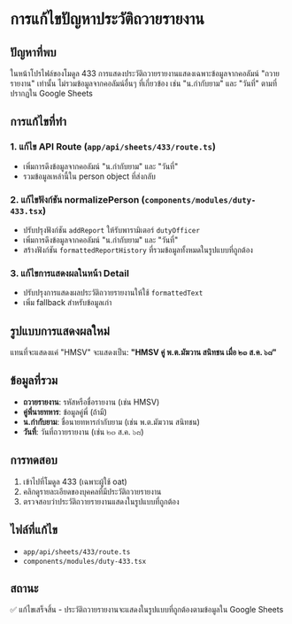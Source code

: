 # การแก้ไขปัญหาประวัติถวายรายงาน

## ปัญหาที่พบ
ในหน้าโปรไฟล์ของโมดูล 433 การแสดงประวัติถวายรายงานแสดงเฉพาะข้อมูลจากคอลัมน์ "ถวายรายงาน" เท่านั้น ไม่รวมข้อมูลจากคอลัมน์อื่นๆ ที่เกี่ยวข้อง เช่น "น.กำกับยาม" และ "วันที่" ตามที่ปรากฏใน Google Sheets

## การแก้ไขที่ทำ

### 1. แก้ไข API Route (`app/api/sheets/433/route.ts`)
- เพิ่มการดึงข้อมูลจากคอลัมน์ "น.กำกับยาม" และ "วันที่"
- รวมข้อมูลเหล่านี้ใน person object ที่ส่งกลับ

### 2. แก้ไขฟังก์ชัน normalizePerson (`components/modules/duty-433.tsx`)
- ปรับปรุงฟังก์ชัน `addReport` ให้รับพารามิเตอร์ `dutyOfficer`
- เพิ่มการดึงข้อมูลจากคอลัมน์ "น.กำกับยาม" และ "วันที่"
- สร้างฟังก์ชัน `formattedReportHistory` ที่รวมข้อมูลทั้งหมดในรูปแบบที่ถูกต้อง

### 3. แก้ไขการแสดงผลในหน้า Detail
- ปรับปรุงการแสดงผลประวัติถวายรายงานให้ใช้ `formattedText`
- เพิ่ม fallback สำหรับข้อมูลเก่า

## รูปแบบการแสดงผลใหม่
แทนที่จะแสดงแค่ "HMSV" จะแสดงเป็น:
**"HMSV คู่ พ.ต.มัฆวาน สนิทชน เมื่อ ๒๓ ส.ค. ๖๘"**

## ข้อมูลที่รวม
- **ถวายรายงาน**: รหัสหรือชื่อรายงาน (เช่น HMSV)
- **คู่พี่นายทหาร**: ข้อมูลคู่พี่ (ถ้ามี)
- **น.กำกับยาม**: ชื่อนายทหารกำกับยาม (เช่น พ.ต.มัฆวาน สนิทชน)
- **วันที่**: วันที่ถวายรายงาน (เช่น ๒๓ ส.ค. ๖๘)

## การทดสอบ
1. เข้าไปที่โมดูล 433 (เฉพาะผู้ใช้ oat)
2. คลิกดูรายละเอียดของบุคคลที่มีประวัติถวายรายงาน
3. ตรวจสอบว่าประวัติถวายรายงานแสดงในรูปแบบที่ถูกต้อง

## ไฟล์ที่แก้ไข
- `app/api/sheets/433/route.ts`
- `components/modules/duty-433.tsx`

## สถานะ
✅ แก้ไขเสร็จสิ้น - ประวัติถวายรายงานจะแสดงในรูปแบบที่ถูกต้องตามข้อมูลใน Google Sheets

